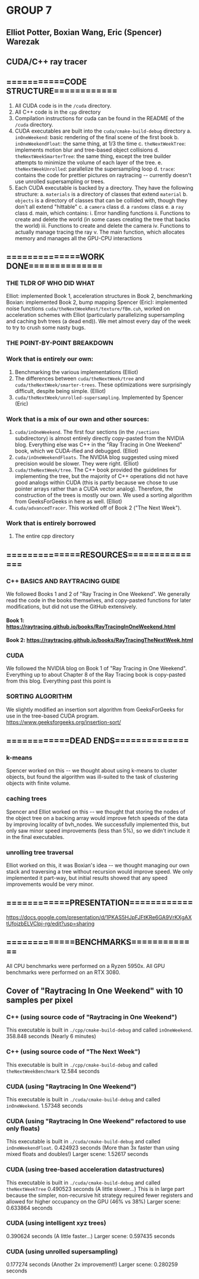 # GROUP 7
## Elliot Potter, Boxian Wang, Eric (Spencer) Warezak
## CUDA/C++ ray tracer

## ===========CODE STRUCTURE============
1. All CUDA code is in the `/cuda` directory.
2. All C++ code is in the `cpp` directory
3. Compilation instructions for cuda can be found in the README of the `/cuda` directory.
4. CUDA executables are built into the `cuda/cmake-build-debug` directory
	a. `inOneWeekend`: basic rendering of the final scene of the first book
	b. `inOneWeekendFloat`: the same thing, at 1/3 the time
	c. `theNextWeekTree`: implements motion blur and tree-based object collisions
	d. `theNextWeekSmarterTree`: the same thing, except the tree builder attempts
		to minimize the volume of each layer of the tree.
	e. `theNextWeekUnrolled`: parallelize the supersampling loop
	d. `trace`: contains the code for prettier pictures on raytracing -- currently
		doesn't use unrolled supersampling or trees.
5. Each CUDA executable is backed by a directory. They have the following structure:
	a. `materials` is a directory of classes that extend `material`
	b. `objects` is a directory of classes that can be collided with, though they 
		don't all extend "hittable"
	c. a `camera` class
	d. a `randoms` class
	e. a `ray` class
	d. main, which contains:
		i. Error handling functions
		ii. Functions to create and delete the world (in some cases creating
			the tree that backs the world)
		iii. Functions to create and delete the camera
		iv. Functions to actually manage tracing the ray
		v. The main function, which allocates memory and manages all the GPU-CPU
			interactions


## ==============WORK DONE==============
### THE TLDR OF WHO DID WHAT
Elliot: implemented Book 1, acceleration structures in Book 2, benchmarking 
Boxian: implemented Book 2, bump mapping
Spencer (Eric): implemented noise functions `cuda/theNextWeekRest/texture/fBm.cuh`, 
worked on acceleration schemes with Elliot (particularly parallelizing supersampling and
caching bvh trees (a dead end)).
We met almost every day of the week to try to crush some nasty bugs.

### THE POINT-BY-POINT BREAKDOWN
### Work that is entirely our own:
1. Benchmarking the various implementations (Elliot)
2. The differences between `cuda/theNextWeek/tree` and `cuda/theNextWeek/smarter-trees`.
These optimizations were surprisingly difficult, despite being simple. (Elliot)
3. `cuda/theNextWeek/unrolled-supersampling`. Implemented by Spencer (Eric)

### Work that is a mix of our own and other sources:
1. `cuda/inOneWeekend`. The first four sections (in the `/sections` subdirectory) is
almost entirely directly copy-pasted from the NVIDIA blog. Everything else was C++ in the
"Ray Tracing in One Weekend" book, which we CUDA-ified and debugged. (Elliot)
2. `cuda/inOneWeekendFloats`. The NVIDIA blog suggested using mixed precision would be
slower. They were right. (Elliot)
3. `cuda/theNextWeek/tree`. The C++ book provided the guidelines for implementing the
tree, but the majority of C++ operations did not have good analogs within CUDA
(this is partly because we chose to use pointer arrays rather than a CUDA vector analog).
Therefore, the construction of the trees is mostly our own. We used a sorting algorithm
from GeeksForGeeks in here as well. (Elliot)
4. `cuda/advancedTracer`. This worked off of Book 2 ("The Next Week").

### Work that is entirely borrowed
1. The entire cpp directory

## ==============RESOURCES===============
### C++ BASICS AND RAYTRACING GUIDE
We followed Books 1 and 2 of "Ray Tracing in One Weekend". We generally read the code
in the books themselves, and copy-pasted functions for later modifications, but did
not use the GitHub extensively.
#### Book 1: https://raytracing.github.io/books/RayTracingInOneWeekend.html
#### Book 2: https://raytracing.github.io/books/RayTracingTheNextWeek.html 

### CUDA
We followed the NVIDIA blog on Book 1 of "Ray Tracing in One Weekend". Everything up
to about Chapter 8 of the Ray Tracing book is copy-pasted from this blog. Everything
past this point is 

### SORTING ALGORITHM
We slightly modified an insertion sort algorithm from GeeksForGeeks for use in the
tree-based CUDA program.
https://www.geeksforgeeks.org/insertion-sort/

## ============DEAD ENDS==============
### k-means
Spencer worked on this -- we thought about using k-means to cluster objects, but found
the algorithm was ill-suited to the task of clustering objects with finite volume.

### caching trees
Spencer and Elliot worked on this -- we thought that storing the nodes of the object tree
on a backing array would improve fetch speeds of the data by improving locality of
bvh_nodes. We successfully implemented this, but only saw minor speed improvements (less
than 5%), so we didn't include it in the final executables. 

### unrolling tree traversal
Elliot worked on this, it was Boxian's idea -- we thought managing our own stack and 
traversing a tree without recursion would improve speed. We only implemented it part-way,
but initial results showed that any speed improvements would be very minor.

## ============PRESENTATION============
https://docs.google.com/presentation/d/1PKAS5HJpFJFtKRe6GA9VrKXgAXtUfojzbELVClpj-rg/edit?usp=sharing

## =============BENCHMARKS=============
All CPU benchmarks were performed on a Ryzen 5950x. All GPU benchmarks were performed on an RTX 3080.

## Cover of "Raytracing In One Weekend" with 10 samples per pixel
### C++ (using source code of "Raytracing in One Weekend")
This executable is built in `./cpp/cmake-build-debug` and called `inOneWeekend`.
358.848 seconds (Nearly 6 minutes)

### C++ (using source code of "The Next Week")
This executable is built in `./cpp/cmake-build-debug` and called `theNextWeekBenchmark`
12.584 seconds

### CUDA (using "Raytracing In One Weekend")
This executable is built in `./cuda/cmake-build-debug` and called `inOneWeekend`.
1.57348 seconds

### CUDA (using "Raytracing In One Weekend" refactored to use only floats)
This executable is built in `./cuda/cmake-build-debug` and called `inOneWeekendFloat`.
0.424923 seconds (More than 3x faster than using mixed floats and doubles!)
Larger scene: 1.52617 seconds

### CUDA (using tree-based acceleration datastructures)
This executable is built in `./cuda/cmake-build-debug` and called `theNextWeekTree`
0.490523 seconds (A little slower...)
This is in large part because the simpler, non-recursive hit strategy required fewer registers and allowed for higher occupancy on the GPU (46% vs 38%)
Larger scene: 0.633864 seconds

### CUDA (using intelligent xyz trees)
0.390624 seconds (A little faster...)
Larger scene: 0.597435 seconds

### CUDA (using unrolled supersampling)
0.177274 seconds (Another 2x improvement!)
Larger scene: 0.280259 seconds



